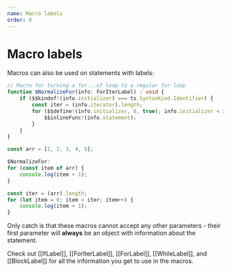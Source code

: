 ```yaml
---
name: Macro labels
order: 8
---
```


# Macro labels

Macros can also be used on statements with labels:

```ts --Macro
// Macro for turning a for...of loop to a regular for loop
function $NormalizeFor(info: ForIterLabel) : void {
    if ($$kindof!(info.initializer) === ts.SyntaxKind.Identifier) {
        const iter = (info.iterator).length;
        for ($$define!(info.initializer, 0, true); info.initializer < iter; info.initializer++) {
            $$inlineFunc!(info.statement);
        }
    }
}
```
```ts --Call
const arr = [1, 2, 3, 4, 5];

$NormalizeFor:
for (const item of arr) {
    console.log(item + 1);
}
```
```ts --Result
const iter = (arr).length;
for (let item = 0; item < iter; item++) {
    console.log(item + 1);
}
```

Only catch is that these macros cannot accept any other parameters - their first parameter will **always** be an object with information about the statement. 

Check out [[IfLabel]], [[ForIterLabel]], [[ForLabel]], [[WhileLabel]], and [[BlockLabel]] for all the information you get to use in the macros.

